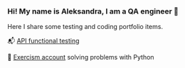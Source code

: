 ### Hi! My name is Aleksandra, I am a QA engineer 🌱

Here I share some testing and coding portfolio items.

📬 [API functional testing](https://docs.google.com/spreadsheets/d/1IzIng4hjH-hihNgpEbAtvCKx9_6x2-0OSTFoUsPvqjE/edit?gid=2006427015#gid=2006427015)

🐍 [Exercism account](https://exercism.org/profiles/sashasubbotina/solutions?order=newest_first) solving problems with Python